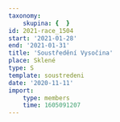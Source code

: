 ```yaml
---
taxonomy:
    skupina: {  }
id: 2021-race_1504
start: '2021-01-28'
end: '2021-01-31'
title: 'Soustředění Vysočina'
place: Sklené
type: S
template: soustredeni
date: '2020-11-11'
import:
    type: members
    time: 1605091207
---
```


